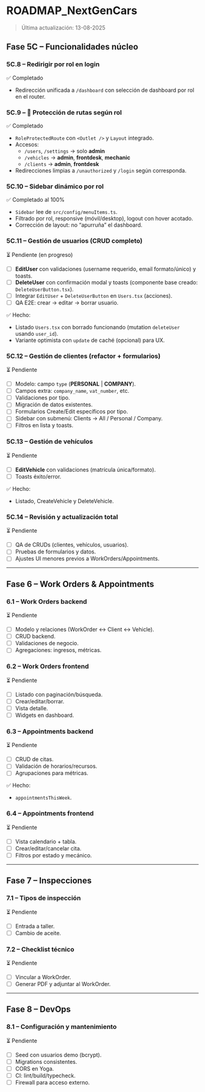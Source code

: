 # ROADMAP_NextGenCars

> Última actualización: 13-08-2025

## Fase 5C – Funcionalidades núcleo

### 5C.8 – Redirigir por rol en login
✅ Completado  
- Redirección unificada a `/dashboard` con selección de dashboard por rol en el router.

### 5C.9 – 🔐 Protección de rutas según rol
✅ Completado  
- `RoleProtectedRoute` con `<Outlet />` y `Layout` integrado.
- Accesos:
  - `/users`, `/settings` → solo **admin**
  - `/vehicles` → **admin**, **frontdesk**, **mechanic**
  - `/clients` → **admin**, **frontdesk**
- Redirecciones limpias a `/unauthorized` y `/login` según corresponda.

### 5C.10 – Sidebar dinámico por rol
✅ Completado al 100%  
- `Sidebar` lee de `src/config/menuItems.ts`.
- Filtrado por rol, responsive (móvil/desktop), logout con hover acotado.
- Corrección de layout: no “apurruña” el dashboard.

### 5C.11 – Gestión de usuarios (CRUD completo)
⏳ Pendiente (en progreso)  
- [ ] **EditUser** con validaciones (username requerido, email formato/único) y toasts.
- [ ] **DeleteUser** con confirmación modal y toasts (componente base creado: `DeleteUserButton.tsx`).
- [ ] Integrar `EditUser` + `DeleteUserButton` en `Users.tsx` (acciones).
- [ ] QA E2E: crear → editar → borrar usuario.

✅ Hecho:
- Listado `Users.tsx` con borrado funcionando (mutation `deleteUser` usando `user_id`).
- Variante optimista con `update` de caché (opcional) para UX.

### 5C.12 – Gestión de clientes (refactor + formularios)
⏳ Pendiente  
- [ ] Modelo: campo `type` (**PERSONAL** | **COMPANY**).
- [ ] Campos extra: `company_name`, `vat_number`, etc.
- [ ] Validaciones por tipo.
- [ ] Migración de datos existentes.
- [ ] Formularios Create/Edit específicos por tipo.
- [ ] Sidebar con submenú: Clients → All / Personal / Company.
- [ ] Filtros en lista y toasts.

### 5C.13 – Gestión de vehículos
⏳ Pendiente  
- [ ] **EditVehicle** con validaciones (matrícula única/formato).
- [ ] Toasts éxito/error.

✅ Hecho:
- Listado, CreateVehicle y DeleteVehicle.

### 5C.14 – Revisión y actualización total
⏳ Pendiente  
- [ ] QA de CRUDs (clientes, vehículos, usuarios).
- [ ] Pruebas de formularios y datos.
- [ ] Ajustes UI menores previos a WorkOrders/Appointments.

---

## Fase 6 – Work Orders & Appointments

### 6.1 – Work Orders backend
⏳ Pendiente  
- [ ] Modelo y relaciones (WorkOrder ↔ Client ↔ Vehicle).
- [ ] CRUD backend.
- [ ] Validaciones de negocio.
- [ ] Agregaciones: ingresos, métricas.

### 6.2 – Work Orders frontend
⏳ Pendiente  
- [ ] Listado con paginación/búsqueda.
- [ ] Crear/editar/borrar.
- [ ] Vista detalle.
- [ ] Widgets en dashboard.

### 6.3 – Appointments backend
⏳ Pendiente  
- [ ] CRUD de citas.
- [ ] Validación de horarios/recursos.
- [ ] Agrupaciones para métricas.

✅ Hecho:
- `appointmentsThisWeek`.

### 6.4 – Appointments frontend
⏳ Pendiente  
- [ ] Vista calendario + tabla.
- [ ] Crear/editar/cancelar cita.
- [ ] Filtros por estado y mecánico.

---

## Fase 7 – Inspecciones

### 7.1 – Tipos de inspección
⏳ Pendiente  
- [ ] Entrada a taller.
- [ ] Cambio de aceite.

### 7.2 – Checklist técnico
⏳ Pendiente  
- [ ] Vincular a WorkOrder.
- [ ] Generar PDF y adjuntar al WorkOrder.

---

## Fase 8 – DevOps

### 8.1 – Configuración y mantenimiento
⏳ Pendiente  
- [ ] Seed con usuarios demo (bcrypt).
- [ ] Migrations consistentes.
- [ ] CORS en Yoga.
- [ ] CI: lint/build/typecheck.
- [ ] Firewall para acceso externo.

